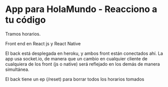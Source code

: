 # App para HolaMundo - Reacciono a tu código
Tramos horarios.

Front end en React js y React Native

El back está desplegada en heroku, y ambos front están conectados ahí.
La app usa socket.io, de manera que un cambio en cualquier cliente de cualquiera de los front (js o native) será reflejado en los demás de manera simultánea.

El back tiene un ep (/reset) para borrar todos los horarios tomados
